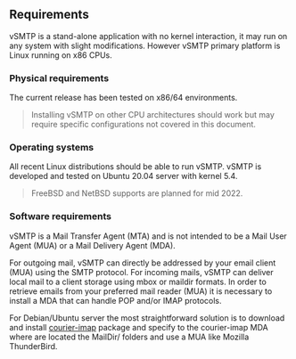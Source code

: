## Requirements

vSMTP is a stand-alone application with no kernel interaction, it may run on any system with slight modifications. However vSMTP primary platform is Linux running on x86 CPUs.

### Physical requirements

The current release has been tested on x86/64 environments.

> Installing vSMTP on other CPU architectures should work but may require specific configurations not covered in this document.

### Operating systems

All recent Linux distributions should be able to run vSMTP.
vSMTP is developed and tested on Ubuntu 20.04 server with kernel 5.4.

> FreeBSD and NetBSD supports are planned for mid 2022.

### Software requirements

vSMTP is a Mail Transfer Agent (MTA) and is not intended to be a Mail User Agent (MUA) or a Mail Delivery Agent (MDA).

For outgoing mail, vSMTP can directly be addressed by your email client (MUA) using the SMTP protocol. For incoming mails, vSMTP can deliver local mail to a client storage using mbox or maildir formats. In order to retrieve emails from your preferred mail reader (MUA) it is necessary to install a MDA that can handle POP and/or IMAP protocols.

For Debian/Ubuntu server the most straightforward solution is to download and install [courier-imap] package and specify to the courier-imap MDA where are located the MailDir/ folders and use a MUA like Mozilla ThunderBird.

[courier-imap]: https://packages.debian.org/search?keywords=courier-imap